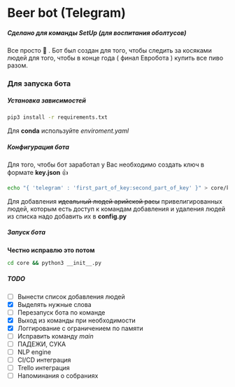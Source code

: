 # Beer bot (Telegram)

##### Сделано для команды SetUp (для воспитания оболтусов)

Все просто 👀️ . Бот был создан для того, чтобы следить за косяками людей для того, чтобы в конце года ( финал Евробота ) купить все пиво разом.

### Для запуска бота

##### Установка зависимостей

```bash
pip3 install -r requirements.txt
```
Для **conda**  используйте _enviroment.yaml_
 
##### Конфигурация бота

Для того, чтобы бот заработал у Вас необходимо создать ключ в формате __key.json__ 👍

```bash
echo "{ 'telegram' : 'first_part_of_key:second_part_of_key' }" > core/key.json
```

Для добавления  ~~идеальный людей арийской расы~~ привелигированных людей, которым есть доступ к командам добавления и удаления людей из списка надо добавить их в __config.py__

##### Запуск бота

**Честно исправлю это потом**

```bash
cd core && python3 __init__.py
```

##### TODO

* [ ] Вынести список добавления людей
* [X] Выделять нужные слова
* [ ] Перезапуск бота по команде
* [X] Выход из команды при необходимости
* [X] Логгирование с ограничением по памяти
* [ ] Исправить команду _main_
* [ ] ПАДЕЖИ, СУКА
* [ ] NLP engine
* [ ] CI/CD интеграция
* [ ] Trello интеграция
* [ ] Напоминания о собраниях
